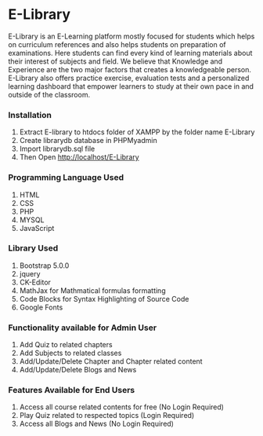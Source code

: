 # E-Library

E-Library is an E-Learning platform mostly focused for students which helps on curriculum 
references and also helps students on preparation of examinations. Here students can find every 
kind of learning materials about their interest of subjects and field. We believe that Knowledge 
and Experience are the two major factors that creates a knowledgeable person. E-Library also 
offers practice exercise, evaluation tests and a personalized learning dashboard that empower 
learners to study at their own pace in and outside of the classroom.


### Installation
1. Extract E-library to htdocs folder of XAMPP by the folder name E-Library
2. Create librarydb database in PHPMyadmin
3. Import librarydb.sql file
4. Then Open [http://localhost/E-Library](http://localhost/E-Library)


### Programming Language Used
1. HTML
2. CSS
3. PHP
4. MYSQL
5. JavaScript


### Library Used
1. Bootstrap 5.0.0
2. jquery
3. CK-Editor
4. MathJax for Mathmatical formulas formatting
5. Code Blocks for Syntax Highlighting of Source Code
6. Google Fonts

### Functionality available for Admin User
1. Add Quiz to related chapters
2. Add Subjects to related classes
3. Add/Update/Delete Chapter and Chapter related content
4. Add/Update/Delete Blogs and News 


### Features Available for End Users
1. Access all course related contents for free (No Login Required)
2. Play Quiz related to respected topics (Login Required)
3. Access all Blogs and News (No Login Required)

